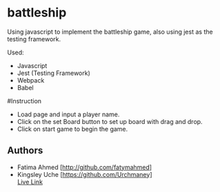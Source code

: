 # battleship
Using javascript to implement the battleship game, also using jest as the testing framework.

Used:
- Javascript
- Jest (Testing Framework)
- Webpack
- Babel

#Instruction
- Load page and input a player name.
- Click on the set Board button to set up board with drag and drop.
- Click on start game to begin the game.

## Authors
- Fatima Ahmed [http://github.com/fatymahmed]
- Kingsley Uche [https://github.com/Urchmaney] <br>
[Live Link](https://raw.githack.com/Urchmaney/battleship/battle-feature/dist/index.html)